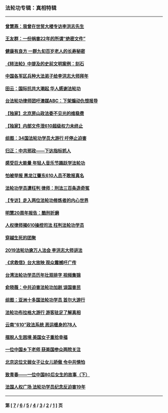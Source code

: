 ### 法轮功专辑：真相特辑
---
#### [曾慧燕：我曾在世贸大楼专访李洪志先生](../../pages/nf4389/n12898729.md?09150430) 
#### [王友群：一份祸害22年的所谓“绝密文件”](../../pages/nf4389/n12871750.md?09150430) 
#### [健康有良方 一群九旬百岁老人的长寿秘密](../../pages/nf4389/n12847475.md?09150430) 
#### [《转法轮》中提及的史前文明案例：刻石](../../pages/nf4389/n12758577.md?09150430) 
#### [中国各军区兵种大法弟子给李洪志大师拜年](../../pages/nf4389/n12750047.md?09150430) 
#### [田云：国际抗共大潮起 华人感谢法轮功](../../pages/nf4389/n12357708.md?09150430) 
#### [台法轮功律师团吁澳媒ABC：下架煽动仇恨报导](../../pages/nf4389/n12279917.md?09150430) 
#### [【独家】北京房山政法委不见光的维稳费](../../pages/nf4389/n12031979.md?09150430) 
#### [【独家】内部文件泄610超级权力未终止](../../pages/nf4389/n12023895.md?09150430) 
#### [组图：34国法轮功学员大游行 吁停止迫害](../../pages/nf4389/n11492658.md?09150430) 
#### [归正：中共邪政——下达指标抓人](../../pages/nf4389/n11474770.md?09150430) 
#### [感受巨大能量 年轻人音乐节踊跃学法轮功](../../pages/nf4389/n11441981.md?09150430) 
#### [怕被举报 黑龙江肇东610人员不敢报真名](../../pages/nf4389/n11436499.md?09150430) 
#### [法轮功学员遭枉判 律师：刑法三百条造奇冤](../../pages/nf4389/n11433943.md?09150430) 
#### [【专访】走入两位法轮功修炼者的内心世界](../../pages/nf4389/n11415623.md?09150430) 
#### [明慧20周年报告：酷刑折磨](../../pages/nf4389/n11387954.md?09150430) 
#### [人权律师揭610操控司法 枉判法轮功学员](../../pages/nf4389/n11313370.md?09150430) 
#### [穿越生死的团聚](../../pages/nf4389/n11258922.md?09150430) 
#### [2019法轮功逾万人法会 李洪志大师讲法](../../pages/nf4389/n11265303.md?09150430) 
#### [《求救信》台大放映 观众震撼吁广传](../../pages/nf4389/n10922251.md?09150430) 
#### [台湾法轮功学员历年壮观排字 视频集锦](../../pages/nf4389/n10878789.md?09150430) 
#### [俞晓薇：中共迫害法轮功加剧 误国害民](../../pages/nf4389/n10859260.md?09150430) 
#### [组图：亚洲十多国法轮功学员 首尔大游行](../../pages/nf4389/n10781149.md?09150430) 
#### [法轮功布拉格大游行 游客驻足了解真相](../../pages/nf4389/n10749360.md?09150430) 
#### [云南“610”政法系统 恶运缠身的78人](../../pages/nf4389/n10747534.md?09150430) 
#### [摆脱人生困境 美国女子重拾幸福](../../pages/nf4389/n10688678.md?09150430) 
#### [一位中国乡下老师 获美国参众两院关注](../../pages/nf4389/n10683927.md?09150430) 
#### [北京这位文弱女子让女儿骄傲 令中共惧怕](../../pages/nf4389/n10668341.md?09150430) 
#### [致青春——一位中国80后女生的故事（下）](../../pages/nf4389/n10642721.md?09150430) 
#### [法国人权广场 法轮功学员纪念反迫害19年](../../pages/nf4389/n10586601.md?09150430) 

---
#### 第 [ [7](./7.md?09150430) / [6](./6.md?09150430) / [5](./5.md?09150430) / [4](./4.md?09150430) / [3](./3.md?09150430) / [2](./2.md?09150430) / [1](./1.md?09150430) ] 页
